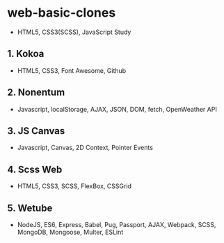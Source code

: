# web-basic-clones

- HTML5, CSS3(SCSS), JavaScript Study

## 1. Kokoa

- HTML5, CSS3, Font Awesome, Github

## 2. Nonentum

- Javascript, localStorage, AJAX, JSON, DOM, fetch, OpenWeather API

## 3. JS Canvas

- Javascript, Canvas, 2D Context, Pointer Events

## 4. Scss Web

- HTML5, CSS3, SCSS, FlexBox, CSSGrid

## 5. Wetube

- NodeJS, ES6, Express, Babel, Pug, Passport, AJAX, Webpack, SCSS, MongoDB, Mongoose, Multer, ESLint
